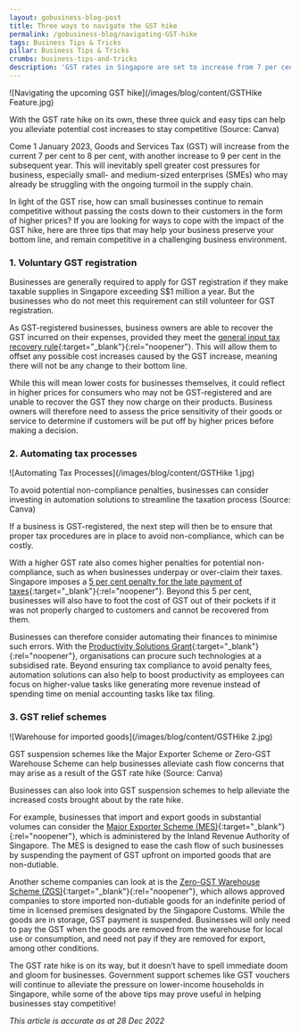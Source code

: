 ```yaml
---
layout: gobusiness-blog-post
title: Three ways to navigate the GST hike
permalink: /gobusiness-blog/navigating-GST-hike
tags: Business Tips & Tricks
pillar: Business Tips & Tricks
crumbs: business-tips-and-tricks
description: 'GST rates in Singapore are set to increase from 7 per cent to 9 per cent by 2024. What does this mean for businesses, and how can they continue to stay competitive?' 
---
```


![Navigating the upcoming GST hike](/images/blog/content/GSTHike Feature.jpg)
<figcaption>With the GST rate hike on its own, these three quick and easy tips can help you alleviate potential cost increases to stay competitive (Source: Canva)</figcaption>

Come 1 January 2023, Goods and Services Tax (GST) will increase from the current 7 per cent to 8 per cent, with another increase to 9 per cent in the subsequent year. This will inevitably spell greater cost pressures for business, especially small- and medium-sized enterprises (SMEs) who may already be struggling with the ongoing turmoil in the supply chain. 

In light of the GST rise, how can small businesses continue to remain competitive without passing the costs down to their customers in the form of higher prices? If you are looking for ways to cope with the impact of the GST hike, here are three tips that may help your business preserve your bottom line, and remain competitive in a challenging business environment. 

### 1. Voluntary GST registration 

Businesses are generally required to apply for GST registration if they make taxable supplies in Singapore exceeding S$1 million a year. But the businesses who do not meet this requirement can still volunteer for GST registration. 

As GST-registered businesses, business owners are able to recover the GST incurred on their expenses, provided they meet the [general input tax recovery rule](https://www.iras.gov.sg/media/docs/default-source/e-tax/etax-guide-on-partial-exemption-and-input-tax-recovery-6th-edition.pdf?sfvrsn=cbbae7c6_14#:~:text=2.1%20The%20general%20input%20tax,exempt%20supplies%20is%20not%20claimable){:target="_blank"}{:rel="noopener"}. This will allow them to offset any possible cost increases caused by the GST increase, meaning there will not be any change to their bottom line. 

While this will mean lower costs for businesses themselves, it could reflect in higher prices for consumers who may not be GST-registered and are unable to recover the GST they now charge on their products. Business owners will therefore need to assess the price sensitivity of their goods or service to determine if customers will be put off by higher prices before making a decision. 

### 2. Automating tax processes

![Automating Tax Processes](/images/blog/content/GSTHike 1.jpg)
<figcaption>To avoid potential non-compliance penalties, businesses can consider investing in automation solutions to streamline the taxation process (Source: Canva)</figcaption>

If a business is GST-registered, the next step will then be to ensure that proper tax procedures are in place to avoid non-compliance, which can be costly. 

With a higher GST rate also comes higher penalties for potential non-compliance, such as when businesses underpay or over-claim their taxes. Singapore imposes a [5 per cent penalty for the late payment of taxes](https://www.iras.gov.sg/taxes/goods-services-tax-(gst)/gst-payments-refunds/late-payment-or-non-payment-of-gst){:target="_blank"}{:rel="noopener"}. Beyond this 5 per cent, businesses will also have to foot the cost of GST out of their pockets if it was not properly charged to customers and cannot be recovered from them. 

Businesses can therefore consider automating their finances to minimise such errors. With the [Productivity Solutions Grant](/productivity-solutions-grant/?src=gobiz_blog){:target="_blank"}{:rel="noopener"}, organisations can procure such technologies at a subsidised rate. Beyond ensuring tax compliance to avoid penalty fees, automation solutions can also help to boost productivity as employees can focus on higher-value tasks like generating more revenue instead of spending time on menial accounting tasks like tax filing. 

### 3. GST relief schemes

![Warehouse for imported goods](/images/blog/content/GSTHike 2.jpg)
<figcaption>GST suspension schemes like the Major Exporter Scheme or Zero-GST Warehouse Scheme can help businesses alleviate cash flow concerns that may arise as a result of the GST rate hike (Source: Canva)</figcaption>

Businesses can also look into GST suspension schemes to help alleviate the increased costs brought about by the rate hike. 

For example, businesses that import and export goods in substantial volumes can consider the [Major Exporter Scheme (MES)](https://www.iras.gov.sg/taxes/goods-services-tax-(gst)/general-gst-schemes/major-exporter-scheme-(mes)){:target="_blank"}{:rel="noopener"}, which is administered by the Inland Revenue Authority of Singapore. The MES is designed to ease the cash flow of such businesses by suspending the payment of GST upfront on imported goods that are non-dutiable.

Another scheme companies can look at is the [Zero-GST Warehouse Scheme (ZGS)](https://www.customs.gov.sg/businesses/customs-schemes-licences-framework/zero-gst-warehouse-scheme/){:target="_blank"}{:rel="noopener"}, which allows approved companies to store imported non-dutiable goods for an indefinite period of time in licensed premises designated by the Singapore Customs. While the goods are in storage, GST payment is suspended. Businesses will only need to pay the GST when the goods are removed from the warehouse for local use or consumption, and need not pay if they are removed for export, among other conditions. 

The GST rate hike is on its way, but it doesn’t have to spell immediate doom and gloom for businesses. Government support schemes like GST vouchers will continue to alleviate the pressure on lower-income households in Singapore, while some of the above tips may prove useful in helping businesses stay competitive!

<em>This article is accurate as at 28 Dec 2022</em>

